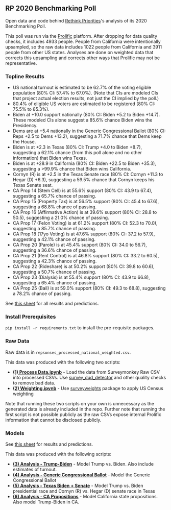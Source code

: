## RP 2020 Benchmarking Poll

Open data and code behind [Rethink Priorities](https://www.rethinkpriorities.org/)'s analysis of its 2020 Benchmarking Poll.

This poll was run via the [Prolific](https://www.prolific.co/) platform. After dropping for data quality checks, it includes 4933 people. People from California were intentionally upsampled, so the raw data includes 1022 people from California and 3911 people from other US states. Analyses are done on weighted data that corrects this upsampling and corrects other ways that Prolific may not be representative.


### Topline Results

* US national turnout is estimated to be 62.7% of the voting eligible population (80% CI: 57.4% to 67.0%). (Note that CIs are modeled CIs that project actual election results, not just the CI implied by the poll.)
* 80.4% of eligible US voters are estimated to be registered (80% CI: 75.5% to 85.3%).
* Biden at +10.0 support nationally (80% CI: Biden +5.2 to Biden +14.7). These modeled CIs alone suggest a 85.6% chance Biden wins the Presidency.
* Dems are at +5.4 nationally in the Generic Congressional Ballot (80% CI: Reps +2.5 to Dems +13.2), suggesting a 71.7% chance that Dems keep the House.
* Biden is at +2.3 in Texas (80% CI: Trump +4.0 to Biden +8.7), suggesting a 62.1% chance (from this poll alone and no other information) that Biden wins Texas.
* Biden is at +28.9 in California (80% CI: Biden +22.5 to Biden +35.3), suggesting a >99.9% chance that Biden wins California.
* Cornyn (R) is at +2.5 in the Texas Senate race (80% CI: Cornyn +11.3 to Hegar (D) +6.3), suggesting a 59.5% chance that Cornyn keeps his Texas Senate seat.
* CA Prop 14 (Stem Cell) is at 55.6% support (80% CI: 43.9 to 67.4), suggesting a 65.7% chance of passing.
* CA Prop 15 (Property Tax) is at 56.5% support (80% CI: 45.4 to 67.6), suggesting a 68.8% chance of passing.
* CA Prop 16 (Affirmative Action) is at 39.6% support (80% CI: 28.8 to 50.5), suggesting a 21.0% chance of passing.
* CA Prop 17 (Felon Voting) is at 61.2% support (80% CI: 52.3 to 70.0), suggesting a 85.7% chance of passing.
* CA Prop 18 (17yo Voting) is at 47.6% support (80% CI: 37.2 to 57.9), suggesting a 42.1% chance of passing.
* CA Prop 20 (Parole) is at 45.4% support (80% CI: 34.0 to 56.7), suggesting a 36.6% chance of passing.
* CA Prop 21 (Rent Control) is at 46.8% support (80% CI: 33.2 to 60.5), suggesting a 42.3% chance of passing.
* CA Prop 22 (Rideshare) is at 50.2% support (80% CI: 39.8 to 60.6), suggesting a 50.7% chance of passing.
* CA Prop 23 (Dialysis) is at 55.4% support (80% CI: 43.9 to 66.8), suggesting a 65.4% chance of passing.
* CA Prop 25 (Bail) is at 59.0% support (80% CI: 49.3 to 68.8), suggesting a 78.2% chance of passing.

See [this sheet](https://docs.google.com/spreadsheets/d/1yuEruo1z4sQ9IIqVMGba1-fumtmypbjZk_2tOZgVhkk/edit#gid=0) for all results and predictions.
 
 
### Install Prerequisites

`pip install -r requirements.txt` to install the pre-requisite packages.


### Raw Data

Raw data is in `repsonses_processed_national_weighted.csv`.

This data was produced with the following two scripts:

* **[(1) Process Data.ipynb](https://github.com/rethinkpriorities/rp_2020_benchmarking_poll/blob/master/(1)%20Process%20Data.ipynb)** - Load the data from Surveymonkey Raw CSV into processed CSVs. Use [survey_dud_detector](https://github.com/rethinkpriorities/survey_dud_detector) and other quality checks to remove bad data.
* **[(2) Weighting.ipynb](https://github.com/rethinkpriorities/rp_2020_benchmarking_poll/blob/master/(2)%20Weighting.ipynb)** - Use [surveyweights](https://github.com/rethinkpriorities/surveyweights) package to apply US Census weighting

Note that running these two scripts on your own is unnecessary as the generated data is already included in the repo. Further note that running the first script is not possible publicly as the raw CSVs expose internal Prolific information that cannot be disclosed publicly.


### Models

See [this sheet](https://docs.google.com/spreadsheets/d/1yuEruo1z4sQ9IIqVMGba1-fumtmypbjZk_2tOZgVhkk/edit#gid=0) for results and predictions.

This data was produced with the following scripts:

* **[(3) Analysis - Trump-Biden](https://github.com/rethinkpriorities/rp_2020_benchmarking_poll/blob/master/(3)%20Analysis%20-%20Trump-Biden.ipynb)** - Model Trump vs. Biden. Also include estimates of turnout.
* **[(4) Analysis - Generic Congressional Ballot](https://github.com/rethinkpriorities/rp_2020_benchmarking_poll/blob/master/(4)%20Analysis%20-%20Generic%20Congressional%20Ballot.ipynb)** - Model the Generic Congressional Ballot
* **[(5) Analysis - Texas Biden + Senate](https://github.com/rethinkpriorities/rp_2020_benchmarking_poll/blob/master/(5)%20Texas%20Biden%20%2B%20Senate.ipynb)** - Model Trump vs. Biden presidential race and Cornyn (R) vs. Hegar (D) senate race in Texas
* **[(6) Analysis - CA Propositions](https://github.com/rethinkpriorities/rp_2020_benchmarking_poll/blob/master/(5)%20Analysis%20-%20CA%20Propositions.ipynb)** - Model California state propositions. Also model Trump-Biden in CA.

